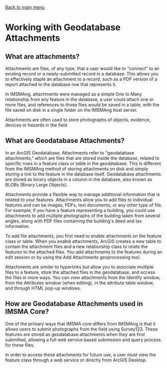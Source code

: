 [Back to main menu](../index.md)  

Working with Geodatabase Attachments
====================================

What are attachments?
---------------------

Attachments are files, of any type, that a user would like to "connect"
to an existing record or a newly-submitted record in a database. This
allows you to effectively staple an attachment to a record, such as a
PDF version of a report attached to the database row that represents it.

In IMSMAng, attachments were managed as a simple One to Many
relationship from any feature in the database, a user could attach one
or more files, and references to those files would be saved in a table,
with the file saved on disk in a single folder on the IMSMAng host
server.

Attachments are often used to store photographs of objects, evidence,
devices or hazards in the field

What are Geodatabase Attachments?
---------------------------------

In an ArcGIS Geodatabase, Attachments refer to "geodatabase
attachments," which are files that are stored inside the database,
related to specific rows in a feature class or table in the geodatabase.
This is different from the IMSMAng method of storing attachments on disk
and simply storing a link to the feature in the database itself.
Geodatabase attachments are stored as binary objects in a column in the
database, also known as BLOBs (Binary Large Objects).

Attachments provide a flexible way to manage additional information that
is related to your features. Attachments allow you to add files to
individual features and can be images, PDFs, text documents, or any
other type of file. For example, if you have a feature representing a
building, you could use attachments to add multiple photographs of the
building taken from several angles, along with PDF files containing the
building\'s deed and tax information.

To add file attachments, you first need to enable attachments on the
feature class or table. When you enable attachments, ArcGIS creates a
new table to contain the attachment files and a new relationship class
to relate the features to the attached files. You add attachments to the
features during an edit session or by using the Add Attachments
geoprocessing tool.

Attachments are similar to hyperlinks but allow you to associate
multiple files to a feature, store the attached files in the
geodatabase, and access the files in more ways. You can view attachments
from the Identify window, from the Attributes window (when editing), in
the attribute table window, and through HTML pop-up windows.

How are Geodatabase Attachments used in IMSMA Core?
---------------------------------------------------

One of the primary ways that IMSMA core differs from IMSMAng is that it
allows users to submit photographs from the field using Survey123. These
features are stored as geodatabase attachments when they are first
submitted, allowing a full web service based submission and query
process for these files.

In order to access these attachments for future use, a user must view
the feature class through a web service or directly from ArcGIS Desktop.
